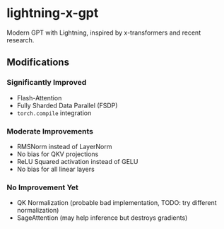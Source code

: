 # lightning-x-gpt

Modern GPT with Lightning, inspired by x-transformers and recent research.

## Modifications

### Significantly Improved
- Flash-Attention
- Fully Sharded Data Parallel (FSDP)
- `torch.compile` integration

### Moderate Improvements
- RMSNorm instead of LayerNorm
- No bias for QKV projections
- ReLU Squared activation instead of GELU
- No bias for all linear layers

### No Improvement Yet
- QK Normalization (probable bad implementation, TODO: try different normalization)
- SageAttention (may help inference but destroys gradients)
